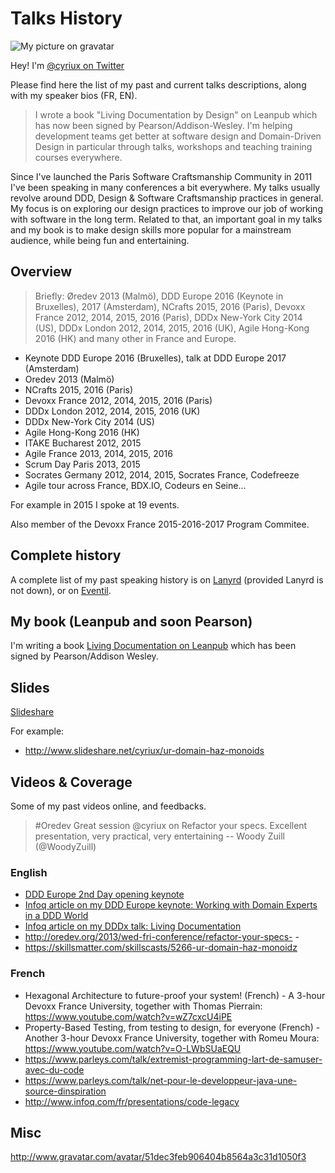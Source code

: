 # Talks History

![My picture on gravatar](http://www.gravatar.com/avatar/51dec3feb906404b8564a3c31d1050f3)

Hey! I'm [@cyriux on Twitter](https://twitter.com/cyriux)

Please find here the list of my past and current talks descriptions, along with my speaker bios (FR, EN).

> I wrote a book "Living Documentation by Design" on Leanpub which has now been signed by Pearson/Addison-Wesley. I'm helping development teams get better at software design and Domain-Driven Design in particular through talks, workshops and teaching training courses everywhere.

Since I've launched the Paris Software Craftsmanship Community in 2011 I've been speaking in many conferences a bit everywhere. My talks usually revolve around DDD, Design & Software Craftsmanship practices in general. My focus is on exploring our design practices to improve our job of working with software in the long term. Related to that, an important goal in my talks and my book is to make design skills more popular for a mainstream audience, while being fun and entertaining.

## Overview

> Briefly: Øredev 2013 (Malmö), DDD Europe 2016 (Keynote in Bruxelles), 2017 (Amsterdam), NCrafts 2015, 2016 (Paris), Devoxx France 2012, 2014, 2015, 2016 (Paris), DDDx New-York City 2014 (US), DDDx London 2012, 2014, 2015, 2016 (UK), Agile Hong-Kong 2016 (HK) and many other in France and Europe.

- Keynote DDD Europe 2016 (Bruxelles), talk at DDD Europe 2017 (Amsterdam)
- Oredev 2013 (Malmö)
- NCrafts 2015, 2016 (Paris)
- Devoxx France 2012, 2014, 2015, 2016 (Paris)
- DDDx London 2012, 2014, 2015, 2016 (UK)
- DDDx New-York City 2014 (US)
- Agile Hong-Kong 2016 (HK)
- ITAKE Bucharest 2012, 2015
- Agile France 2013, 2014, 2015, 2016
- Scrum Day Paris 2013, 2015
- Socrates Germany 2012, 2014, 2015, Socrates France, Codefreeze
- Agile tour across France, BDX.IO, Codeurs en Seine...

For example in 2015 I spoke at 19 events.

Also member of the Devoxx France 2015-2016-2017 Program Commitee.

## Complete history

A complete list of my past speaking history is on [Lanyrd](http://lanyrd.com/profile/cyriux) (provided Lanyrd is not down), or on [Eventil](https://eventil.com/users/cyriux).
 
## My book (Leanpub and soon Pearson)

I'm writing a book [Living Documentation on Leanpub](https://leanpub.com/livingdocumentation) which has been signed by Pearson/Addison Wesley.

## Slides

[Slideshare](http://www.slideshare.net/cyriux/)

For example:

- http://www.slideshare.net/cyriux/ur-domain-haz-monoids

## Videos & Coverage

Some of my past videos online, and feedbacks.

> #Oredev Great session @cyriux on Refactor your specs. Excellent presentation, very practical, very entertaining 
> -- Woody Zuill (@WoodyZuill)

### English

- [DDD Europe 2nd Day opening keynote](https://youtu.be/XYw5Mn5yVMM) 
- [Infoq article on my DDD Europe keynote: Working with Domain Experts in a DDD World](https://www.infoq.com/news/2016/05/domain-experts-ddd)
- [Infoq article on my DDDx talk: Living Documentation](https://www.infoq.com/news/2015/06/ddd-living-documentation)
- http://oredev.org/2013/wed-fri-conference/refactor-your-specs-  - 
- https://skillsmatter.com/skillscasts/5266-ur-domain-haz-monoidz 

### French

- Hexagonal Architecture to future-proof your system! (French) - A 3-hour Devoxx France University, together with Thomas Pierrain: https://www.youtube.com/watch?v=wZ7cxcU4iPE
- Property-Based Testing, from testing to design, for everyone (French) - Another 3-hour Devoxx France University, together with Romeu Moura: https://www.youtube.com/watch?v=O-LWbSUaEQU 
- https://www.parleys.com/talk/extremist-programming-lart-de-samuser-avec-du-code
- https://www.parleys.com/talk/net-pour-le-developpeur-java-une-source-dinspiration 
- http://www.infoq.com/fr/presentations/code-legacy

## Misc

http://www.gravatar.com/avatar/51dec3feb906404b8564a3c31d1050f3
